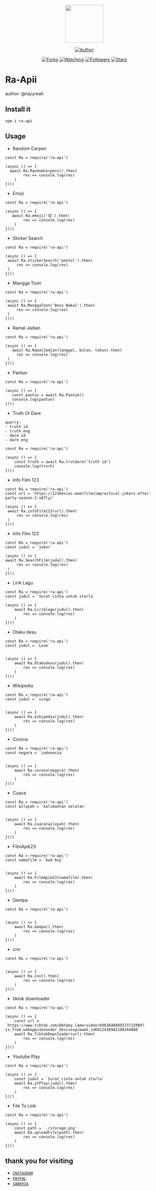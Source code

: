 ﻿<p align="center">
<img src="https://i.ibb.co/cwKfKsv/IMG-20210519-202626.jpg" width="120" height="120"/>
</p>
<p align="center">
<a href="https://github.com/rayyreall"><img title="Author" src="https://img.shields.io/badge/Author-rayyreall-red.svg?style=for-the-badge&logo=github"></a>
</p>
<p align="center">
<a href="https://github.com/rayyreall/Ra-Apii/network/members"><img title="Forks" src="https://img.shields.io/github/forks/rayyreall/Base-Self-OpenWa?color=red&style=flat-square"></a>
<a href="https://github.com/rayyreall/Ra-Apii/watchers"><img title="Watching" src="https://img.shields.io/github/watchers/rayyreall/Ra-Apii?label=Watchers&color=blue&style=flat-square"></a>
<a href="https://github.com/rayyreall/Ra-Apii"><img title="Followers" src="https://img.shields.io/github/followers/rayyreall?color=blue&style=flat-square"></a>
<a href="https://github.com/rayyreall/Ra-Apii/stargazers/"><img title="Stars" src="https://img.shields.io/github/stars/rayyreall/Ra-Apii?color=red&style=flat-square"></a>
</p>


# Ra-Apii
author: @rayyreall

## Install it

``` npm i ra-api ```

## Usage


- Random Cerpen

```
const Ra = require('ra-api')

(async () => {
  await Ra.RandomCerpeni().then(
		res => console.log(res)
	)
})()
```

- Emoji

```
const Ra = require('ra-api')

(async () => {
   await Ra.emoji('😍').then(
		res => console.log(res)
	)
})()
```

- Sticker Search

```
const Ra = require('ra-api')

(async () => {
 await Ra.stickerSearch('pentol').then(
	 res => console.log(res)
 )
})()
```

- Mangga Toon

```
const Ra = require('ra-api')

(async () => {
 await Ra.ManggaToon('Boss Nakal').then(
	 res => console.log(res)
 )
})()
```

- Ramal Jadian

```
const Ra = require('ra-api')

(async () => {
   await Ra.RamalJadian(tanggal, bulan, tahun).then(
	 res => console.log(res)
 )
})()
```

- Pantun

```
const Ra = require('ra-api')

(async () => {
   const pantun = await Ra.Pantun()
   console.log(pantun)
})()
```

- Truth Or Dare


```
querry: 
- truth id
- truth eng
- dare id
- dare eng
```

```
const Ra = require('ra-api')

(async () => {
    const truth = await Ra.trutdare('truth id')
	console.log(trurh)
})()
```


- Info Film 123

```
const Ra = require('ra-api')
const url = `https://123movies.mom/film/impractical-jokers-after-party-season-2-xQ7ly/`

(async () => {
 await Ra.infoFilm123(url).then(
	 res => console.log(res)
 )
})()
```

- Info Film 123

```
const Ra = require('ra-api')
const judul = `joker`

(async () => {
await Ra.SearchFilm(judul).then(
	 res => console.log(res)
 )
})()
```

- Lirik Lagu

```
const Ra = require('ra-api')
const judul = `Surat cinta untuk starla`

(async () => {
	await Ra.Liriklagu(judul).then(
		res => console.log(res)
	)
})()
```

- Otaku desu

```
const Ra = require('ra-api')
const judul = `Love`


(async () => {
	await Ra.Otakudesu(judul).then(
		res => console.log(res)
	)
})()
```

- Wikipedia

```
const Ra = require('ra-api')
const judul = `singa`


(async () => {
	await Ra.wikipedia(judul).then(
		res => console.log(res)
	)
})()
```

- Corona

```
const Ra = require('ra-api')
const negara = `indonesia`


(async () => {
	await Ra.corona(negara).then(
		res => console.log(res)
	)
})()
```

- Cuaca

```
const Ra = require('ra-api')
const wilayah = `kalimantan selatan`


(async () => {
	await Ra.cuaca(wilayah).then(
		res => console.log(res)
	)
})()
```

- FilmApik23

```
const Ra = require('ra-api')
const namafilm = `bad boy`


(async () => {
	await Ra.FilmApik23(namafilm).then(
		res => console.log(res)
	)
})()
```

- Gempa

```
const Ra = require('ra-api')


(async () => {
	await Ra.Gempa().then(
		res => console.log(res)
	)
})()
```

- cnn

```
const Ra = require('ra-api')


(async () => {
	await Ra.cnn().then(
		res => console.log(res)
	)
})()
```

- tiktok downloader

```
const Ra = require('ra-api')

(async () => {
	const url = `https://www.tiktok.com/@khaby.lame/video/6963640889373723909?is_from_webapp=1&sender_device=pc&web_id6912436942198244866`
	await Ra.TiktokDownloader(url).then(
		res => console.log(res)
	)
})()
```

- Youtube Play

```
const Ra = require('ra-api')

(async () => {
	const judul = `Surat cinta untuk starla`
	await Ra.ytPlay(judul).then(
		res => console.log(res)
	)
})()
```

- File To Link

```
const Ra = require('ra-api')

(async () => {
	const path = `./storage.png`
	await Ra.uploadFile(path).then(
		res => console.log(res)
	)
})()
```

## thank you for visiting
* [`INSTAGRAM`](https://www.instagram.com/rayyreall/) 
* [`PAYPAL`](https://www.paypal.me/rayyreall) 
* [`SAWERIA`](https://saweria.co/RayyNihBOSS) 
